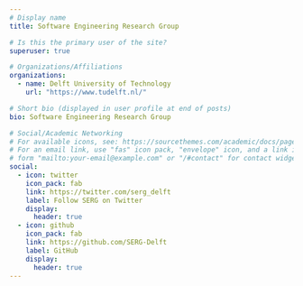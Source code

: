 ```yaml
---
# Display name
title: Software Engineering Research Group

# Is this the primary user of the site?
superuser: true

# Organizations/Affiliations
organizations:
  - name: Delft University of Technology
    url: "https://www.tudelft.nl/"

# Short bio (displayed in user profile at end of posts)
bio: Software Engineering Research Group

# Social/Academic Networking
# For available icons, see: https://sourcethemes.com/academic/docs/page-builder/#icons
# For an email link, use "fas" icon pack, "envelope" icon, and a link in the
# form "mailto:your-email@example.com" or "/#contact" for contact widget.
social:
  - icon: twitter
    icon_pack: fab
    link: https://twitter.com/serg_delft
    label: Follow SERG on Twitter
    display:
      header: true
  - icon: github
    icon_pack: fab
    link: https://github.com/SERG-Delft
    label: GitHub
    display:
      header: true
---
```

